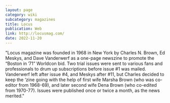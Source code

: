 ```yaml
---
layout: page
category: wiki
subcategory: magazines
title: Locus
publication: Web
link: http://locusmag.com/
date: 2022-11-20
---
```


"Locus magazine was founded in 1968 in New York by Charles N. Brown, Ed Meskys, and Dave Vanderwerf as a one-page newszine to promote the “Boston in ’71” Worldcon bid. Two trial issues were sent to various fans and professionals to drum up subscriptions before issue #1 was mailed. Vanderwerf left after issue #4, and Meskys after #11, but Charles decided to keep the ‘zine going with the help of first wife Marsha Brown (who was co-editor from 1968-69), and later second wife Dena Brown (who co-edited from 1970-77). Issues were published once or twice a month, as the news merited."
